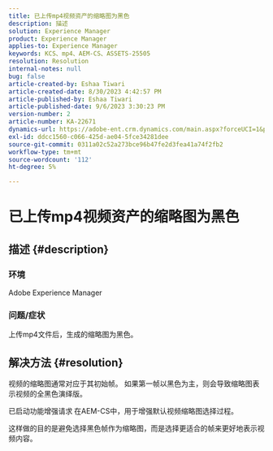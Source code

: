 ```yaml
---
title: 已上传mp4视频资产的缩略图为黑色
description: 描述
solution: Experience Manager
product: Experience Manager
applies-to: Experience Manager
keywords: KCS、mp4、AEM-CS、ASSETS-25505
resolution: Resolution
internal-notes: null
bug: false
article-created-by: Eshaa Tiwari
article-created-date: 8/30/2023 4:42:57 PM
article-published-by: Eshaa Tiwari
article-published-date: 9/6/2023 3:30:23 PM
version-number: 2
article-number: KA-22671
dynamics-url: https://adobe-ent.crm.dynamics.com/main.aspx?forceUCI=1&pagetype=entityrecord&etn=knowledgearticle&id=4c7a4b44-5447-ee11-be6d-6045bd006793
exl-id: ddcc1560-c066-425d-ae04-5fce34281dee
source-git-commit: 0311a02c52a273bce96b47fe2d3fea41a74f2fb2
workflow-type: tm+mt
source-wordcount: '112'
ht-degree: 5%

---
```


# 已上传mp4视频资产的缩略图为黑色

## 描述 {#description}


### 环境 

Adobe Experience Manager

### 问题/症状

上传mp4文件后，生成的缩略图为黑色。


## 解决方法 {#resolution}


视频的缩略图通常对应于其初始帧。 如果第一帧以黑色为主，则会导致缩略图表示视频的全黑色演绎版。

已启动功能增强请求<b> </b>在AEM-CS中，用于增强默认视频缩略图选择过程。

这样做的目的是避免选择黑色帧作为缩略图，而是选择更适合的帧来更好地表示视频内容。
